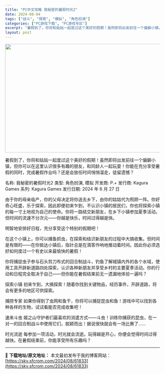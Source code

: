 ```yaml
---
title: "PC中文攻略 我秘密的暑假时光2"
date: 2024-08-04
tags: ["战斗", "探索", "模拟", "角色扮演"]
categories: ["PC游戏下载", "PC游戏专区"]
excerpt: "暑假到了，你将和姑姑一起度过这个美好的假期！虽然即将出发前往一个偏僻小镇，但你可以在这里认识很多有趣的朋友，和同龄人一起玩耍！你能在充分享受暑假的同时，完成暑假作业吗？还是会放任时间悄悄溜走，徒留遗憾？ 名称: 我秘密的暑假时光2 类型: 角色扮演, 模拟 开发商: P.+ 发行商: Kagura &hellip;"
layout: post
---
```


<img class="aligncenter size-full wp-image-61834" src="https://sky.sfcrom.com/wp-content/uploads/2024/08/2024080412452533.webp" alt="" width="616" height="353" />

暑假到了，你将和姑姑一起度过这个美好的假期！虽然即将出发前往一个偏僻小镇，但你可以在这里认识很多有趣的朋友，和同龄人一起玩耍！你能在充分享受暑假的同时，完成暑假作业吗？还是会放任时间悄悄溜走，徒留遗憾？

名称: 我秘密的暑假时光2
类型: 角色扮演, 模拟
开发商: P.+
发行商: Kagura Games
系列: Kagura Games
发行日期: 2024 年 6 月 27 日

由于你的母亲临产，你的父母决定将你送去乡下，由你的姑姑代为照顾一阵。你好奇心旺盛，乐于探索，因此即便初来乍到，不认识小镇的居民们，你也将探索小镇的每一寸土地视为自己的使命。你将一路结交新朋友，在乡下小镇参加夏季活动。但时间的流速不分次元——你越是快乐，时间过得越是快。

明智地安排好日程，充分享受这个特别的假期吧！

在这个小镇上，你可以捕鱼抓虫，在探索和结识新朋友的过程中大搞收集。但时间是有限的——在你抵达小镇后，指针总是在滴答作响地推动着时间。因此你必须选好如何度过一个有史以来最愉快的暑假！

你将捕捉虫子参与石头剪刀布式的回合制战斗，钓鱼了解城镇内外的各个水域，使用工具开辟新道路四处探索，认识各种新朋友并享受乡村的主要夏季活动。你的行动和日程完全取决于自己——但你能在暑假结束前无一遗漏地体验一遍吗？

探索小镇
初来乍到，大搞探索！随着你找到关键物品，经历事件，开辟道路，将会有更多的地区可供探索。

捕捞专家
如果你得到了虫网和鱼干，你将可以捕捉昆虫和鱼！游戏中可以找到各种各样的生物，试试看能否完成收集吧！

速来斗虫
姬之山守护者们最喜欢的消遣方式——斗虫！训练你捕获的昆虫，在一对一的回合制战斗中使用它们，脱颖而出！据说很快就会有一场比赛了……

时光流逝
每参加一项活动，时光就会流逝。玩得越是开心，你便会觉得时间过得越快。在暑假结束前，你能享受所有乐趣吗？

---
📖 **下载地址/原文地址：** 本文最初发布于我的博客网站：[https://sky.sfcrom.com/2024/08/61833](https://sky.sfcrom.com/2024/08/61833)
